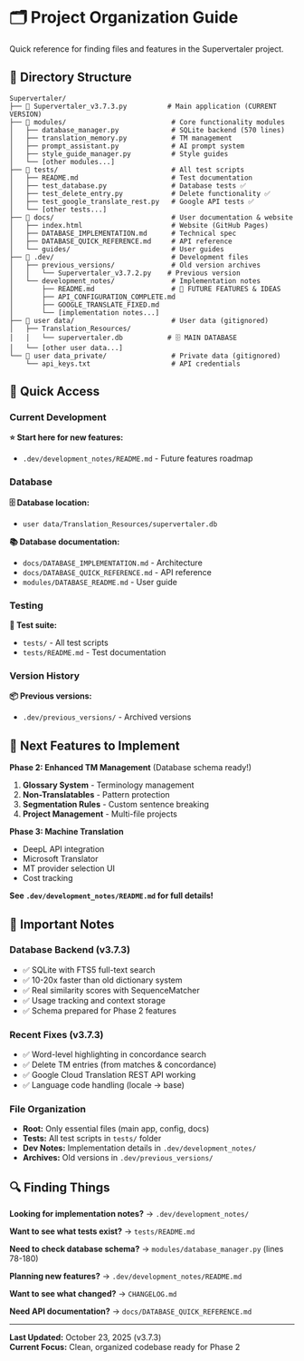 # 🗂️ Project Organization Guide

Quick reference for finding files and features in the Supervertaler project.

## 📁 Directory Structure

```
Supervertaler/
├── 📄 Supervertaler_v3.7.3.py          # Main application (CURRENT VERSION)
├── 📁 modules/                          # Core functionality modules
│   ├── database_manager.py             # SQLite backend (570 lines)
│   ├── translation_memory.py           # TM management
│   ├── prompt_assistant.py             # AI prompt system
│   ├── style_guide_manager.py          # Style guides
│   └── [other modules...]
├── 📁 tests/                            # All test scripts
│   ├── README.md                       # Test documentation
│   ├── test_database.py                # Database tests ✅
│   ├── test_delete_entry.py            # Delete functionality ✅
│   ├── test_google_translate_rest.py   # Google API tests ✅
│   └── [other tests...]
├── 📁 docs/                             # User documentation & website
│   ├── index.html                      # Website (GitHub Pages)
│   ├── DATABASE_IMPLEMENTATION.md      # Technical spec
│   ├── DATABASE_QUICK_REFERENCE.md     # API reference
│   └── guides/                         # User guides
├── 📁 .dev/                             # Development files
│   ├── previous_versions/              # Old version archives
│   │   └── Supervertaler_v3.7.2.py    # Previous version
│   └── development_notes/              # Implementation notes
│       ├── README.md                   # 🎯 FUTURE FEATURES & IDEAS
│       ├── API_CONFIGURATION_COMPLETE.md
│       ├── GOOGLE_TRANSLATE_FIXED.md
│       └── [implementation notes...]
├── 📁 user data/                        # User data (gitignored)
│   ├── Translation_Resources/
│   │   └── supervertaler.db           # 🗄️ MAIN DATABASE
│   └── [other user data...]
└── 📁 user data_private/                # Private data (gitignored)
    └── api_keys.txt                    # API credentials
```

## 🎯 Quick Access

### Current Development
**⭐ Start here for new features:**
- `.dev/development_notes/README.md` - Future features roadmap

### Database
**🗄️ Database location:**
- `user data/Translation_Resources/supervertaler.db`

**📚 Database documentation:**
- `docs/DATABASE_IMPLEMENTATION.md` - Architecture
- `docs/DATABASE_QUICK_REFERENCE.md` - API reference
- `modules/DATABASE_README.md` - User guide

### Testing
**🧪 Test suite:**
- `tests/` - All test scripts
- `tests/README.md` - Test documentation

### Version History
**📦 Previous versions:**
- `.dev/previous_versions/` - Archived versions

## 🚀 Next Features to Implement

**Phase 2: Enhanced TM Management** (Database schema ready!)
1. **Glossary System** - Terminology management
2. **Non-Translatables** - Pattern protection
3. **Segmentation Rules** - Custom sentence breaking
4. **Project Management** - Multi-file projects

**Phase 3: Machine Translation**
- DeepL API integration
- Microsoft Translator
- MT provider selection UI
- Cost tracking

**See `.dev/development_notes/README.md` for full details!**

## 📝 Important Notes

### Database Backend (v3.7.3)
- ✅ SQLite with FTS5 full-text search
- ✅ 10-20x faster than old dictionary system
- ✅ Real similarity scores with SequenceMatcher
- ✅ Usage tracking and context storage
- ✅ Schema prepared for Phase 2 features

### Recent Fixes (v3.7.3)
- ✅ Word-level highlighting in concordance search
- ✅ Delete TM entries (from matches & concordance)
- ✅ Google Cloud Translation REST API working
- ✅ Language code handling (locale → base)

### File Organization
- **Root:** Only essential files (main app, config, docs)
- **Tests:** All test scripts in `tests/` folder
- **Dev Notes:** Implementation details in `.dev/development_notes/`
- **Archives:** Old versions in `.dev/previous_versions/`

## 🔍 Finding Things

**Looking for implementation notes?**
→ `.dev/development_notes/`

**Want to see what tests exist?**
→ `tests/README.md`

**Need to check database schema?**
→ `modules/database_manager.py` (lines 78-180)

**Planning new features?**
→ `.dev/development_notes/README.md`

**Want to see what changed?**
→ `CHANGELOG.md`

**Need API documentation?**
→ `docs/DATABASE_QUICK_REFERENCE.md`

---

**Last Updated:** October 23, 2025 (v3.7.3)  
**Current Focus:** Clean, organized codebase ready for Phase 2

